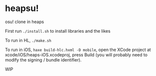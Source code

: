 # heapsu!
osu! clone in heaps

First run `./install.sh` to install libraries and the likes

To run in HL, `./make.sh`

To run in iOS, `haxe build-hlc.hxml -D mobile`, open the XCode project at xcode/iOS/heaps-iOS.xcodeproj, press Build (you will probably need to modify the signing / bundle identifier).

WIP
